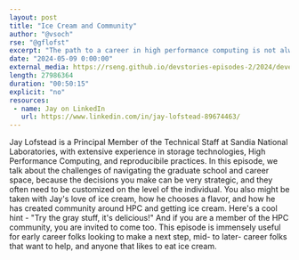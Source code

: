 ```yaml
---
layout: post
title: "Ice Cream and Community"
author: "@vsoch"
rse: "@gflofst"
excerpt: "The path to a career in high performance computing is not always equitable or clear."
date: "2024-05-09 0:00:00"
external_media: https://rseng.github.io/devstories-episodes-2/2024/developer-stories-jay-lofstead-episode-97.mp3
length: 27986364
duration: "00:50:15"
explicit: "no"
resources:
 - name: Jay on LinkedIn
   url: https://www.linkedin.com/in/jay-lofstead-89674463/
---
```


Jay Lofstead is a Principal Member of the Technical Staff at Sandia National Laboratories, with extensive experience in storage technologies, High Performance Computing, and reproducibile practices. In this episode, we talk about the challenges of navigating the graduate school and career space, because the decisions you make can be very strategic, and they often need to be customized on the level of the individual. You also might be taken with Jay's love of ice cream, how he chooses a flavor, and how he has created community around HPC and getting ice cream. Here's a cool hint - "Try the gray stuff, it's delicious!" And if you are a member of the HPC community, you are invited to come too. This episode is immensely useful for early career folks looking to make a next step, mid- to later- career folks that want to help, and anyone that likes to eat ice cream.
